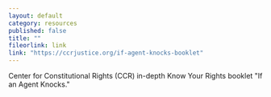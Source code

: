 ```yaml
---
layout: default
category: resources
published: false
title: ""
fileorlink: link
link: "https://ccrjustice.org/if-agent-knocks-booklet"
---
```


Center for Constitutional Rights (CCR) in-depth Know Your Rights booklet "If an Agent Knocks."